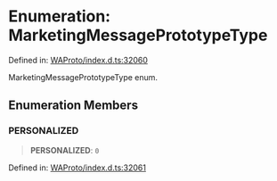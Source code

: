 # Enumeration: MarketingMessagePrototypeType

Defined in: [WAProto/index.d.ts:32060](https://github.com/Riders004/Tv/blob/3d6aaf6f3efb499dc9d0ca82bb24083bb45a8478/WAProto/index.d.ts#L32060)

MarketingMessagePrototypeType enum.

## Enumeration Members

### PERSONALIZED

> **PERSONALIZED**: `0`

Defined in: [WAProto/index.d.ts:32061](https://github.com/Riders004/Tv/blob/3d6aaf6f3efb499dc9d0ca82bb24083bb45a8478/WAProto/index.d.ts#L32061)
